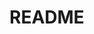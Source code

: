 # README
<!-- [README.md] NO code -->

<!-- 
## テンプレート

## sテーブル
|Column |Type |Options |
|-------|-----|--------|
| | | |

### Association
-  :
-->


<!-- 
-----例-----
## 〇〇sテーブル
|Column   |Type      |Options    |
|---------|----------|-----------|
|nickname |string    |null: false|
|email    |string    |null: false, unique: true|

|user     |references|foreign_key: true, null: false|

### Association
- has_many :(複数テーブル名)
- belongs_to :(単数テーブル名)
-----例-----
 -->